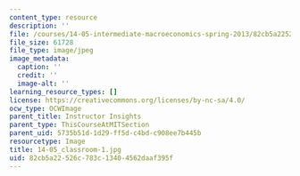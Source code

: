 ```yaml
---
content_type: resource
description: ''
file: /courses/14-05-intermediate-macroeconomics-spring-2013/82cb5a22526c783c13404562daaf395f_14-05_classroom-1.jpg
file_size: 61728
file_type: image/jpeg
image_metadata:
  caption: ''
  credit: ''
  image-alt: ''
learning_resource_types: []
license: https://creativecommons.org/licenses/by-nc-sa/4.0/
ocw_type: OCWImage
parent_title: Instructor Insights
parent_type: ThisCourseAtMITSection
parent_uid: 5735b51d-1d29-ff5d-c4bd-c908ee7b445b
resourcetype: Image
title: 14-05_classroom-1.jpg
uid: 82cb5a22-526c-783c-1340-4562daaf395f
---
```

